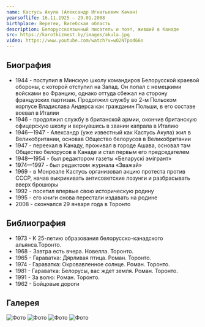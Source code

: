 ```yaml
---
name: Кастусь Акула (Александр Игнатьевич Качан)
yearsoflife: 16.11.1925 — 29.01.2008
birthplace: Веретеи, Витебская область
description: Белорусскоязычный писатель и поэт, живший в Канаде
src: https://karotkizmest.by/images/akula.jpg
video: https://www.youtube.com/watch?v=wO2NTpod66s
---
```


## Биография
* 1944 - поступил в Минскую школу командиров Белорусской краевой обороны, с которой отступил на Запад. Он попал с немецкими войсками во Францию, однако оттуда сбежал на сторону французских партизан. Продолжил службу во 2-м Польском корпусе Владислава Андерса как гражданин Польши, в его составе воевал в Италии
* 1946 - продолжил службу в британской армии, окончив британскую офицерскую школу и вернувшись в звании капрала в Италию
* 1946—1947 - Александр (уже известный как Кастусь Акула) жил в Великобритании, основав Общество белорусов в Великобритании
* 1947 - переехал в Канаду, проживал в городе Ашава, основал там Общество белорусов в Канаде и стал первым его председателем
* 1948—1954 - был редактором газеты «Беларускі эмігрант»
* 1974—1997 - был редактоом журнала «Зважай»
* 1969 - в Монреале Кастусь организовал акцию протеста против СССР, начав выкрикивать антисоветские лозунги и разбрасывать вверх брошюры
* 1992 - посетил впервые свою историческую родину
* 1995 - его книги снова перестали издавать на родине
* 2008 - скончался 29 января года в Торонто
 

## Библиография
* 1973 - К 25-летию образования белорусско-канадского альянса.Торонто.
* 1968 - Завтра есть вчера. Новелла. Торонто.
* 1965 - Гараватка: Дярливая птица. Роман. Торонто.
* 1974 - Гараватка: Окровавленное солнце. Роман. Торонто.
* 1981 - Гараватка: Белорусы, вас ждет земля. Роман. Торонто.
* 1991 - За волю: Роман. Торонто.
* 1962 - Бойцовые дороги


## Галерея
![Фото](https://j.livelib.ru/boocover/1001434221/200/5de0/Kastus_Akula__Zmagarnyya_darogi.jpg)
![Фото](https://knigism.online/covers/5e/59/108511_200x300.jpg)
![Фото](https://encrypted-tbn0.gstatic.com/images?q=tbn%3AANd9GcSBRzLxbfRzD8YztkxamAAO8_mptQel_sdmZO04FCmwsojW6xAE)
![Фото](https://nemaloknig.com/picimg/256/2568/25684/256848/_0.jpg)
